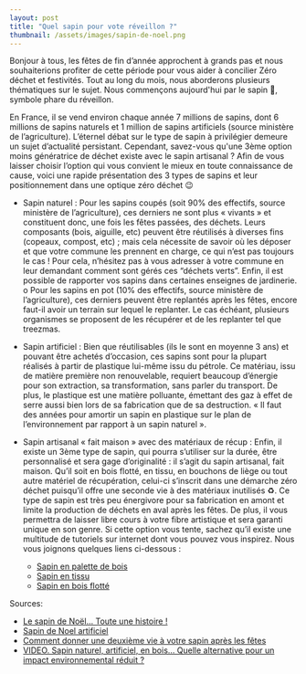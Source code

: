 ```yaml
---
layout: post
title: "Quel sapin pour vote réveillon ?"
thumbnail: /assets/images/sapin-de-noel.png
---
```

Bonjour à tous, les fêtes de fin d’année approchent à grands pas et nous souhaiterions profiter de cette période pour vous aider à concilier Zéro déchet et festivités. Tout au long du mois, nous aborderons plusieurs thématiques sur le sujet. Nous commençons aujourd'hui par le sapin 🎄, symbole phare du réveillon.

<!--more-->

En France, il se vend environ chaque année 7 millions de sapins, dont 6 millions de sapins naturels et 1 million de sapins artificiels (source ministère de l’agriculture). L’éternel débat sur le type de sapin à privilégier demeure un sujet d’actualité persistant. Cependant, savez-vous qu'une 3ème option moins génératrice de déchet existe avec le sapin artisanal ? Afin de vous laisser choisir l’option qui vous convient le mieux en toute connaissance de cause, voici une rapide présentation des 3 types de sapins et leur positionnement dans une optique zéro déchet 😉

* Sapin naturel :
Pour les sapins coupés (soit 90% des effectifs, source ministère de l’agriculture), ces derniers ne sont plus « vivants » et constituent donc, une fois les fêtes passées, des déchets. Leurs composants (bois, aiguille, etc) peuvent être réutilisés à diverses fins (copeaux, compost, etc) ; mais cela nécessite de savoir où les déposer et que votre commune les prennent en charge, ce qui n’est pas toujours le cas ! Pour cela, n’hésitez pas à vous adresser à votre commune en leur demandant comment sont gérés ces “déchets verts”. Enfin, il est possible de rapporter vos sapins dans certaines enseignes de jardinerie.
o Pour les sapins en pot (10% des effectifs, source ministère de l’agriculture), ces derniers peuvent être replantés après les fêtes, encore faut-il avoir un terrain sur lequel le replanter. Le cas échéant, plusieurs organismes se proposent de les récupérer et de les replanter tel que treezmas.

* Sapin artificiel :
Bien que réutilisables (ils le sont en moyenne 3 ans) et pouvant être achetés d’occasion, ces sapins sont pour la plupart réalisés à partir de plastique lui-même issu du pétrole. Ce matériau, issu de matière première non renouvelable, requiert beaucoup d’énergie pour son extraction, sa transformation, sans parler du transport. De plus, le plastique est une matière polluante, émettant des gaz à effet de serre aussi bien lors de sa fabrication que de sa destruction. « Il faut des années pour amortir un sapin en plastique sur le plan de l’environnement par rapport à un sapin naturel ».

* Sapin artisanal « fait maison » avec des matériaux de récup :
Enfin, il existe un 3ème type de sapin, qui pourra s’utiliser sur la durée, être personnalisé et sera gage d’originalité : il s’agit du sapin artisanal, fait maison. Qu’il soit en bois flotté, en tissu, en bouchons de liège ou tout autre matériel de récupération, celui-ci s’inscrit dans une démarche zéro déchet puisqu’il offre une seconde vie à des matériaux inutilisés ♻️. Ce type de sapin est très peu énergivore pour sa fabrication en amont et limite la production de déchets en aval après les fêtes. De plus, il vous permettra de laisser libre cours à votre fibre artistique et sera garanti unique en son genre. Si cette option vous tente, sachez qu’il existe une multitude de tutoriels sur internet dont vous pouvez vous inspirez. Nous vous joignons quelques liens ci-dessous :
    * [Sapin en palette de bois](https://www.youtube.com/watch?v=uu_dqUAQgdY)
    * [Sapin en tissu](https://www.youtube.com/watch?v=H5n8oGcGFxA)
    * [Sapin en bois flotté](https://www.youtube.com/watch?v=s2wGx9qcFTY)

Sources:

* [Le sapin de Noël... Toute une histoire !](https://agriculture.gouv.fr/le-sapin-de-noel-toute-une-histoire)
* [Sapin de Noel artificiel](https://www.encyclo-ecolo.com/Sapin_de_Noel_artificiel)
* [Comment donner une deuxième vie à votre sapin après les fêtes](https://www.lefigaro.fr/conso/2018/01/02/20010-20180102ARTFIG00232-comment-donner-une-deuxieme-vie-a-votre-sapin-apres-les-fetes.php)
* [VIDEO. Sapin naturel, artificiel, en bois… Quelle alternative pour un impact environnemental réduit ?](https://www.francetvinfo.fr/decouverte/noel/video-naturel-artificiel-en-bois-comment-bien-choisir-sonsapinde-noel_3727641.html)
